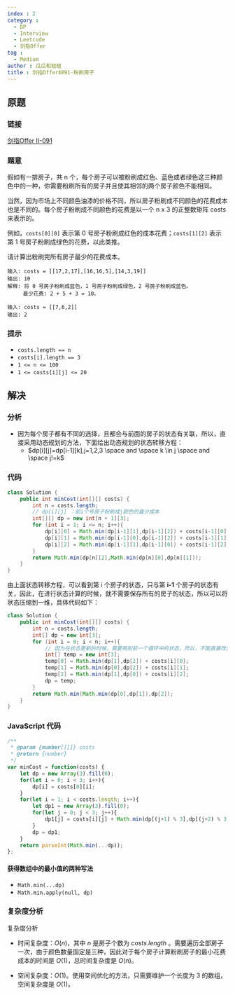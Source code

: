 ```yaml
---
index : 2
category : 
  - DP
  - Interview
  - Leetcode
  - 剑指Offer
tag : 
  - Medium
author : 瓜瓜和蛙蛙
title : 剑指OfferⅡ091-粉刷房子
---
```


## 原题

### 链接

[剑指Offer Ⅱ-091](https://leetcode.cn/problems/JEj789/)

### 题意

假如有一排房子，共 n 个，每个房子可以被粉刷成红色、蓝色或者绿色这三种颜色中的一种，你需要粉刷所有的房子并且使其相邻的两个房子颜色不能相同。

当然，因为市场上不同颜色油漆的价格不同，所以房子粉刷成不同颜色的花费成本也是不同的。每个房子粉刷成不同颜色的花费是以一个 n x 3 的正整数矩阵 costs 来表示的。

例如，`costs[0][0]` 表示第 0 号房子粉刷成红色的成本花费；`costs[1][2]` 表示第 1 号房子粉刷成绿色的花费，以此类推。

请计算出粉刷完所有房子最少的花费成本。

```
输入: costs = [[17,2,17],[16,16,5],[14,3,19]]
输出: 10
解释: 将 0 号房子粉刷成蓝色，1 号房子粉刷成绿色，2 号房子粉刷成蓝色。
     最少花费: 2 + 5 + 3 = 10。
```

```
输入: costs = [[7,6,2]]
输出: 2
```

### 提示

- `costs.length == n`
- `costs[i].length == 3`
- `1 <= n <= 100`
- `1 <= costs[i][j] <= 20`

## 解决

### 分析

- 因为每个房子都有不同的选择，且都会与前面的房子的状态有关联，所以，直接采用动态规划的方法，下面给出动态规划的状态转移方程：
  - $dp[i][j]=dp[i-1][k],j=1,2,3 \space and \space k \in j \space and \space j!=k$

### 代码

```java
class Solution {
    public int minCost(int[][] costs) {
        int n = costs.length;
        // dp[i][j] ：前i个号房子粉刷成j颜色的最少成本
        int[][] dp = new int[n + 1][3];
        for (int i = 1; i <= n; i++){
            dp[i][0] = Math.min(dp[i-1][1],dp[i-1][2]) + costs[i-1][0];
            dp[i][1] = Math.min(dp[i-1][0],dp[i-1][2]) + costs[i-1][1];
            dp[i][2] = Math.min(dp[i-1][1],dp[i-1][0]) + costs[i-1][2];
        }
        return Math.min(dp[n][2],Math.min(dp[n][0],dp[n][1]));
    }
}
```

由上面状态转移方程，可以看到第 i 个房子的状态，只与第 **i-1** 个房子的状态有关，因此，在进行状态计算的时候，就不需要保存所有的房子的状态，所以可以将状态压缩到一维，具体代码如下：

```java
class Solution {
    public int minCost(int[][] costs) {
        int n = costs.length;
        int[] dp = new int[3];
        for (int i = 0; i < n; i++){
            // 因为在状态更新的时候，需要用到前一个循环中的状态，所以，不能直接改变dp数组，而要等所有的改变完成后，再修改dp[]
            int[] temp = new int[3];
            temp[0] = Math.min(dp[1],dp[2]) + costs[i][0];
            temp[1] = Math.min(dp[0],dp[2]) + costs[i][1];
            temp[2] = Math.min(dp[1],dp[0]) + costs[i][2];
            dp = temp;
        }
        return Math.min(Math.min(dp[0],dp[1]),dp[2]);
    }
}
```

### JavaScript 代码

```javascript
/**
 * @param {number[][]} costs
 * @return {number}
 */
var minCost = function(costs) {
    let dp = new Array(3).fill(0);
    for(let i = 0; i < 3; i++){
        dp[i] = costs[0][i];
    }
    for(let i = 1; i < costs.length; i++){
        let dp1 = new Array(3).fill(0);
        for(let j = 0; j < 3; j++){
            dp1[j] = costs[i][j] + Math.min(dp[(j+1) % 3],dp[(j+2) % 3])
        }
        dp = dp1;
    }
    return parseInt(Math.min(...dp));
};
```

#### 获得数组中的最小值的两种写法

- `Math.min(...dp)`
- `Math.min.apply(null, dp)`

### 复杂度分析

复杂度分析

- 时间复杂度：$O(n)$，其中 $n$ 是房子个数为 $costs.length$ 。需要遍历全部房子一次，由于颜色数量固定是三种，因此对于每个房子计算粉刷房子的最小花费成本的时间是 $O(1)$，总时间复杂度是 $O(n)$。

- 空间复杂度：$O(1)$。使用空间优化的方法，只需要维护一个长度为 $3$ 的数组，空间复杂度是 $O(1)$。
